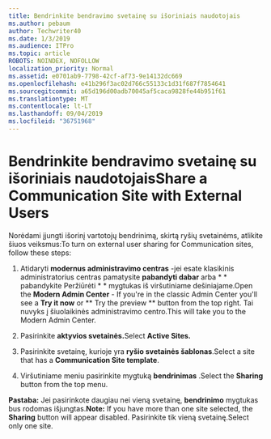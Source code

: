 ```yaml
---
title: Bendrinkite bendravimo svetainę su išoriniais naudotojais
ms.author: pebaum
author: Techwriter40
ms.date: 1/3/2019
ms.audience: ITPro
ms.topic: article
ROBOTS: NOINDEX, NOFOLLOW
localization_priority: Normal
ms.assetid: e0701ab9-7798-42cf-af73-9e14132dc669
ms.openlocfilehash: e41b296f3ac02d766c55133c1d31f687f7854641
ms.sourcegitcommit: a65d196d00adb70045af5caca9828fe44b951f61
ms.translationtype: MT
ms.contentlocale: lt-LT
ms.lasthandoff: 09/04/2019
ms.locfileid: "36751968"
---
```

# <a name="share-a-communication-site-with-external-users"></a><span data-ttu-id="0446e-102">Bendrinkite bendravimo svetainę su išoriniais naudotojais</span><span class="sxs-lookup"><span data-stu-id="0446e-102">Share a Communication Site with External Users</span></span>

<span data-ttu-id="0446e-103">Norėdami įjungti išorinį vartotojų bendrinimą, skirtą ryšių svetainėms, atlikite šiuos veiksmus:</span><span class="sxs-lookup"><span data-stu-id="0446e-103">To turn on external user sharing for Communication sites, follow these steps:</span></span> 
  
1. <span data-ttu-id="0446e-104">Atidaryti **modernus administravimo centras** -jei esate klasikinis administratorius centras pamatysite **pabandyti dabar** arba \* \* pabandykite Peržiūrėti \* \* mygtukas iš viršutiniame dešiniajame.</span><span class="sxs-lookup"><span data-stu-id="0446e-104">Open the **Modern Admin Center** - If you're in the classic Admin Center you'll see a **Try it now** or \*\* Try the preview \*\* button from the top right.</span></span> <span data-ttu-id="0446e-105">Tai nuvyks į šiuolaikinės administravimo centro.</span><span class="sxs-lookup"><span data-stu-id="0446e-105">This will take you to the Modern Admin Center.</span></span> 
  
2. <span data-ttu-id="0446e-106">Pasirinkite **aktyvios svetainės.**</span><span class="sxs-lookup"><span data-stu-id="0446e-106">Select **Active Sites.**</span></span>
  
3. <span data-ttu-id="0446e-107">Pasirinkite svetainę, kurioje yra **ryšio svetainės šablonas**.</span><span class="sxs-lookup"><span data-stu-id="0446e-107">Select a site that has a **Communication Site template**.</span></span> 
  
4. <span data-ttu-id="0446e-108">Viršutiniame meniu pasirinkite mygtuką **bendrinimas** .</span><span class="sxs-lookup"><span data-stu-id="0446e-108">Select the **Sharing** button from the top menu.</span></span> 
  
 <span data-ttu-id="0446e-109">**Pastaba:** Jei pasirinkote daugiau nei vieną svetainę, **bendrinimo** mygtukas bus rodomas išjungtas.</span><span class="sxs-lookup"><span data-stu-id="0446e-109">**Note:** If you have more than one site selected, the **Sharing** button will appear disabled.</span></span> <span data-ttu-id="0446e-110">Pasirinkite tik vieną svetainę.</span><span class="sxs-lookup"><span data-stu-id="0446e-110">Select only one site.</span></span> 
  

